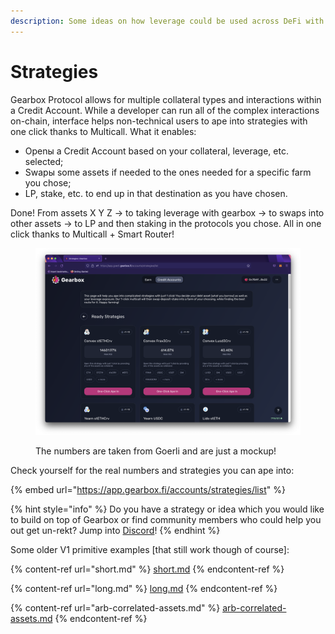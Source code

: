 ```yaml
---
description: Some ideas on how leverage could be used across DeFi with the help of Gearbox.
---
```


# Strategies

Gearbox Protocol allows for multiple collateral types and interactions within a Credit Account. While a developer can run all of the complex interactions on-chain, interface helps non-technical users to ape into strategies with one click thanks to Multicall. What it enables:

* Openы a Credit Account based on your collateral, leverage, etc. selected;
* Swapы some assets if needed to the ones needed for a specific farm you chose;
* LP, stake, etc. to end up in that destination as you have chosen.

Done! From assets X Y Z -> to taking leverage with gearbox -> to swaps into other assets -> to LP and then staking in the protocols you chose. All in one click thanks to Multicall + Smart Router!

<figure><img src="../../.gitbook/assets/Screenshot 2022-10-19 at 13.51.05.png" alt=""><figcaption><p>The numbers are taken from Goerli and are just a mockup!</p></figcaption></figure>

Check yourself for the real numbers and strategies you can ape into:

{% embed url="https://app.gearbox.fi/accounts/strategies/list" %}

{% hint style="info" %}
Do you have a strategy or idea which you would like to build on top of Gearbox or find community members who could help you out get un-rekt? Jump into [Discord](https://discord.gg/dtqqwDuawE)!
{% endhint %}

Some older V1 primitive examples \[that still work though of course]:

{% content-ref url="short.md" %}
[short.md](short.md)
{% endcontent-ref %}

{% content-ref url="long.md" %}
[long.md](long.md)
{% endcontent-ref %}

{% content-ref url="arb-correlated-assets.md" %}
[arb-correlated-assets.md](arb-correlated-assets.md)
{% endcontent-ref %}

